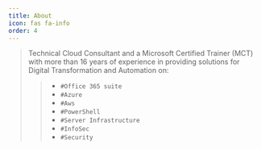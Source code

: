 ```yaml
---
title: About
icon: fas fa-info
order: 4
---
```



> Technical Cloud Consultant and a Microsoft Certified Trainer (MCT) with more than 16 years of experience in providing solutions for
Digital Transformation and Automation on:
  >> + `#Office 365 suite`
  >> + `#Azure`
  >> + `#Aws`
  >> + `#PowerShell`
  >> + `#Server Infrastructure` 
  >> + `#InfoSec`
  >> + `#Security`
